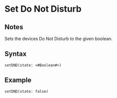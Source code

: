 # Set Do Not Disturb

## Notes
Sets the devices Do Not Disturb to the given boolean.

## Syntax

```
setDND(state: <#Boolean#>)
```

## Example
```
setDND(state: false)
```